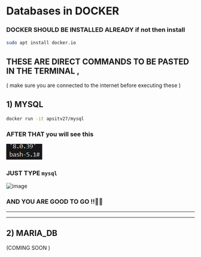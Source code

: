 # Databases in DOCKER 


### DOCKER SHOULD BE INSTALLED ALREADY if not then install 
```bash
sudo apt install docker.io
```

## THESE ARE DIRECT COMMANDS TO BE PASTED IN THE TERMINAL ,

( make sure you are connected to the internet before executing these )

## 1) MYSQL 

```bash
docker run -it apsitv27/mysql
```

### AFTER THAT you will see this 
![alt text](image.png)

### JUST TYPE ```mysql```

![image](https://github.com/user-attachments/assets/2d7e0dcf-192e-4031-b0dd-66c6f1774c92)

### AND YOU ARE GOOD TO GO !!🫡💯

--------------------------------------

---------------

## 2) MARIA_DB

(COMING SOON )
